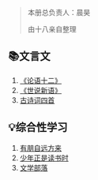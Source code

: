 > 本册总负责人：晨昊
>
> 由十八亲自整理

## 📚文言文

1. [《论语十二》](七上/文言文：《论语十二》)
2. [《世说新语》](七上/文言文：《世说新语》)
3. [古诗词四首](七上/古诗：古诗词四首)

## 💡综合性学习

1. [有朋自远方来](七上/综合性学习：有朋自远方来)
2. [少年正是读书时](七上/综合性学习：少年正是读书时)
3. [文学部落](七上/综合性学习：文学部落)